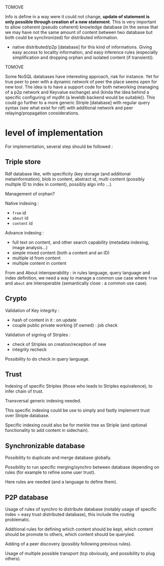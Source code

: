 [hm]: # (+++)
[hm]: # (date = "2015-05-30T12:43:26+01:00")
[hm]: # (draft = true)
[hm]: # (title = "Concept for a striple database")
[hm]: # (categories = ["Striple","Design","Concept"])
[hm]: # (tags = ["nosql","db","database","rdf","p2p"])
[hm]: # (+++)


TOMOVE

Info is define in a way were it could not change, **update of statement is only possible through creation of a new statement**. This is very important to allow coherent (pseudo coherent) knowledge database (in the sense that we may have not the same amount of content between two database but both could be synchronized) for distributed information.

  - native distributed/p2p [database] for this kind of informations. Giving easy access to locality information, and easy inference rules (especially simplification and dropping orphan and isolated content (if transient)).

TOMOVE



Some NoSQL databases have interesting approach, riak for instance. Yet for true peer to peer with a dynamic network of peer the place seems open for new tool. The idea is to have a support code for both networking (managing of a p2p network and Keyvalue exchange) and (kinda the idea behind a specific configuring of mydht (a leveldb backend would be suitable)). This could go further to a more generic Striple [database] with regular query syntax (see what exist for rdf) with additional network and peer relaying/propagation considerations.


# level of implementation

For implementation, several step should be followed :

## Triple store

Rdf database like, with specificity (key storage (and additional metainformation), blob in content, abstract id, multi content (possibly multiple ID to index in content), possibly algo info ...).

Management of orphan?


Native indexing :
  - `from` id
  - `about` id
  - `content` id


Advance indexing :
   - full text on content, and other search capability (metadata indexing, image analysis...)
   - simple mixed content (both a content and an ID)
   - multiple id from content
   - multiple content in content

From and About interoperability :
in rules language, query language and index definition, we need a way to manage a common use case where `from` and `about` are interoperable (semantically close : a common use case).

## Crypto

Validation of Key integrity :
  - hash of content in it : on update
  - couple public private working (if owned) : job check

Validation of signing of Striples :
  - check of Striples on creation/reception of new
  - integrity recheck

Possibility to do check in query language.

## Trust

Indexing of specific Striples (those who leads to Striples equivalence), to infer chain of trust.

Transversal generic indexing needed.

This specific indexing could be use to simply and fastly implement trust over Striple database.

Specific indexing could also be for merkle tree as Striple (and optional functionality to add content in sidechain).

## Synchronizable database

Possibility to duplicate and merge database globally.

Possibility to run specific merging/synchro between database depending on rules (for example to refine some user trust).

Here rules are needed (and a language to define them).

## P2P database

Usage of rules of synchro to distribute database (notably usage of specific index = easy trust distributed database), this include the routing problematic.

Additional rules for defining which content should be kept, which content should be promote to others, which content should be queryied.

Adding of a peer discovery (possibly following previous rules).

Usage of multiple possible transport (tcp obviously, and possibility to plug others).



